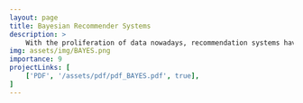 ```yaml
---
layout: page
title: Bayesian Recommender Systems
description: >
    With the proliferation of data nowadays, recommendation systems have become instrumental in filtering content for the user. These systems curate a set of personalized items to increase user satisfaction. In movie recommendation systems, the algorithm searches for content that would increase the user’s watch time. In this project, we design a Bayesian model to tackle the problem. Our goal is to predict the likelihood of a user liking an item. Experiments showed that our model is able to perform competitively with machine learning models. Moreover, in high confidence predictions, it surpasses them. However, the computational cost and lack of scalability of our model currently pose a limitation to its usage in a large-scale production setting.
img: assets/img/BAYES.png
importance: 9
projectLinks: [
    ['PDF', '/assets/pdf/pdf_BAYES.pdf', true], 
]
---
```

